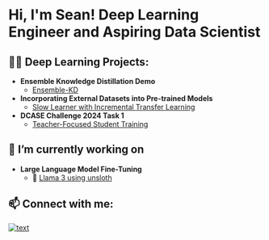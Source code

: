 <h1>Hi, I'm Sean! Deep Learning Engineer and Aspiring Data Scientist</a>

<h2>👨‍💻 Deep Learning Projects:</h2>

- <b>Ensemble Knowledge Distillation Demo</b>
  - [Ensemble-KD](https://github.com/seanyeo300/Ensemble-KD-Demo)
- <b>Incorporating External Datasets into Pre-trained Models </b>
  - [Slow Learner with Incremental Transfer Learning](https://github.com/seanyeo300/Slow-Learner-with-Incremental-Transfer-Learning)
- <b>DCASE Challenge 2024 Task 1</b>
  - [Teacher-Focused Student Training](https://github.com/seanyeo300/FocusNet_ASC)

<h2>🔭 I’m currently working on </h2>

- <b>Large Language Model Fine-Tuning </b>
  - 🐐 [Llama 3 using unsloth](https://github.com/seanyeo300/Fine-tuning-Llama-3-using-Unsloth)
<h2> 📫 Connect with me:</h2>

[![text](https://img.shields.io/badge/LinkedIn-0077B5?style=for-the-badge&logo=linkedin&logoColor=white)](https://www.linkedin.com/in/yeojinjiesean)

<!--
Here are some ideas to get you started:

- 🔭 I’m currently working on ...
- 🌱 I’m currently learning ...
- 👯 I’m looking to collaborate on ...
- 🤔 I’m looking for help with ...
- 💬 Ask me about ...
- 📫 How to reach me: ...
- 😄 Pronouns: ...
- ⚡ Fun fact: ...
-->
